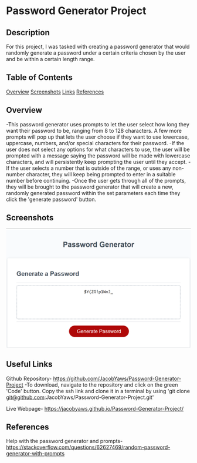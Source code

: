 # Password Generator Project

## Description

For this project, I was tasked with creating a password generator that would randomly generate a password under a certain criteria chosen by the user and be within a certain length range.


## Table of Contents

[Overview](#overview)
[Screenshots](#screenshots)
[Links](#links)
[References](References)


## Overview

-This password generator uses prompts to let the user select how long they want their password to be, ranging from 8 to 128 characters. A few more prompts will pop up that lets the user choose if they want to use lowercase, uppercase, numbers, and/or special characters for their password.
-If the user does not select any options for what characters to use, the user will be prompted with a message saying the password will be made with lowercase characters, and will persistently keep prompting the user until they accept. 
-If the user selects a number that is outside of the range, or uses any non-number character, they will keep being prompted to enter in a suitable number before continuing.
-Once the user gets through all of the prompts, they will be brought to the password generator that will create a new, randomly generated password within the set parameters each time they click the 'generate password' button.



## Screenshots
  
<img src="https://github.com/JacobYaws/Password-Generator-Project/blob/main/assets/PasswordGenerator.png">


## Useful Links  
Github Repository- https://github.com/JacobYaws/Password-Generator-Project
    -To download, navigate to the repository and click on the green 'Code' button. Copy the ssh link and clone it in a terminal by using 'git clone git@github.com:JacobYaws/Password-Generator-Project.git'

Live Webpage- https://jacobyaws.github.io/Password-Generator-Project/


## References

Help with the password generator and prompts- https://stackoverflow.com/questions/62627469/random-password-generator-with-prompts

